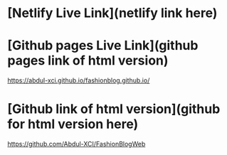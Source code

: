 # [Netlify Live Link](netlify link here)

# [Github pages Live Link](github pages link of html version)

https://abdul-xci.github.io/fashionblog.github.io/

# [Github link of html version](github for html version here)

https://github.com/Abdul-XCI/FashionBlogWeb
